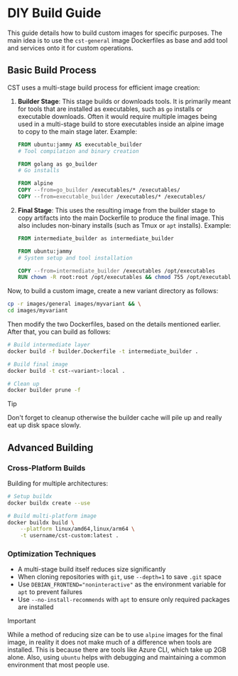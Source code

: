 # DIY Build Guide

This guide details how to build custom images for specific purposes. The main idea is to use the `cst-general` image Dockerfiles as base and add tool and services onto it for custom operations.

## Basic Build Process

CST uses a multi-stage build process for efficient image creation:

1. **Builder Stage**: This stage builds or downloads tools. It is primarily meant for tools that are installed as executables, such as `go` installs or executable downloads. Often it would require multiple images being used in a multi-stage build to store executables inside an alpine image to copy to the main stage later. Example:
   ```dockerfile
   FROM ubuntu:jammy AS executable_builder
   # Tool compilation and binary creation

   FROM golang as go_builder
   # Go installs

   FROM alpine
   COPY --from=go_builder /executables/* /executables/
   COPY --from=executable_builder /executables/* /executables/
   ```

2. **Final Stage**: This uses the resulting image from the builder stage to copy artifacts into the main Dockerfile to produce the final image. This also includes non-binary installs (such as Tmux or `apt` installs). Example:
   ```dockerfile
   FROM intermediate_builder as intermediate_builder

   FROM ubuntu:jammy
   # System setup and tool installation

   COPY --from=intermediate_builder /executables /opt/executables
   RUN chown -R root:root /opt/executables && chmod 755 /opt/executables/*
   ```

Now, to build a custom image, create a new variant directory as follows:

```bash
cp -r images/general images/myvariant && \
cd images/myvariant
```

Then modify the two Dockerfiles, based on the details mentioned earlier. After that, you can build as follows:

```bash
# Build intermediate layer
docker build -f builder.Dockerfile -t intermediate_builder .

# Build final image
docker build -t cst-<variant>:local .

# Clean up
docker builder prune -f
```

> [!TIP]
> Don't forget to cleanup otherwise the builder cache will pile up and really eat up disk space slowly.

## Advanced Building

### Cross-Platform Builds

Building for multiple architectures:

```bash
# Setup buildx
docker buildx create --use

# Build multi-platform image
docker buildx build \
    --platform linux/amd64,linux/arm64 \
    -t username/cst-custom:latest .
```

### Optimization Techniques

- A multi-stage build itself reduces size significantly
- When cloning repositories with `git`, use `--depth=1` to save `.git` space
- Use `DEBIAN_FRONTEND="noninteractive"` as the environment variable for `apt` to prevent failures
- Use `--no-install-recommends` with `apt` to ensure only required packages are installed

> [!IMPORTANT]
> While a method of reducing size can be to use `alpine` images for the final image, in reality it does not make much of a difference when tools are installed. This is because there are tools like Azure CLI, which take up 2GB alone. Also, using `ubuntu` helps with debugging and maintaining a common environment that most people use.
